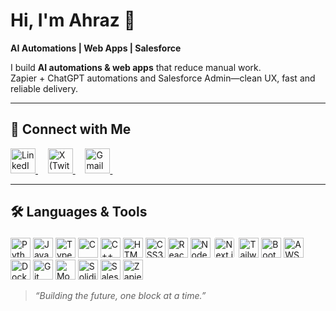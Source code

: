 <!-- Profile README for Ahraz (@ahraz77) -->

# Hi, I'm Ahraz 👋

**AI Automations | Web Apps | Salesforce**

I build **AI automations & web apps** that reduce manual work.  
Zapier + ChatGPT automations and Salesforce Admin—clean UX, fast and reliable delivery.

---

## 🤝 Connect with Me

<p align="left">
  <a href="https://www.linkedin.com/in/ahraz77/" target="_blank" rel="noopener noreferrer">
    <img src="https://raw.githubusercontent.com/rahuldkjain/github-profile-readme-generator/master/src/images/icons/Social/linked-in-alt.svg" alt="LinkedIn" height="40"/>
  </a>&nbsp;&nbsp;&nbsp;
  
<a href="https://twitter.com/ahraz77" target="_blank" rel="noopener noreferrer" title="X (Twitter)">
  <img src="https://cdn.simpleicons.org/x/A6A6A6" alt="X (Twitter)" height="40 "/>
</a>&nbsp;&nbsp;&nbsp;

<a href="mailto:ahrazworks@gmail.com" target="_blank" rel="noopener noreferrer" title="Gmail">
    <img src="https://cdn.simpleicons.org/gmail/EA4335" alt="Gmail" height="40">
  </a>&nbsp;&nbsp;&nbsp;
</p>



---

## 🛠 Languages & Tools
<p>
  <!-- Programming -->
  <img alt="Python" src="https://cdn.jsdelivr.net/gh/devicons/devicon@latest/icons/python/python-original.svg" height="32"/>
  <img alt="JavaScript" src="https://cdn.jsdelivr.net/gh/devicons/devicon@latest/icons/javascript/javascript-original.svg" height="32"/>
  <img alt="TypeScript" src="https://cdn.jsdelivr.net/gh/devicons/devicon@latest/icons/typescript/typescript-original.svg" height="32"/>
  <img alt="C" src="https://cdn.jsdelivr.net/gh/devicons/devicon@latest/icons/c/c-original.svg" height="32"/>
  <img alt="C++" src="https://cdn.jsdelivr.net/gh/devicons/devicon@latest/icons/cplusplus/cplusplus-original.svg" height="32"/>

  <!-- Web -->
  <img alt="HTML5" src="https://cdn.jsdelivr.net/gh/devicons/devicon@latest/icons/html5/html5-original.svg" height="32"/>
  <img alt="CSS3" src="https://cdn.jsdelivr.net/gh/devicons/devicon@latest/icons/css3/css3-original.svg" height="32"/>
  <img alt="React" src="https://cdn.jsdelivr.net/gh/devicons/devicon@latest/icons/react/react-original.svg" height="32"/>
  <img alt="Node.js" src="https://cdn.jsdelivr.net/gh/devicons/devicon@latest/icons/nodejs/nodejs-original.svg" height="32"/>
  <!-- Next.js is black; add white bg so it shows on dark mode -->
  <img alt="Next.js" src="https://cdn.jsdelivr.net/gh/devicons/devicon@latest/icons/nextjs/nextjs-original.svg" height="32" style="background:#fff;border-radius:6px;padding:3px;"/>

  <!-- Replaced flaky ones with vectorlogo.zone -->
  <img alt="Tailwind CSS" src="https://www.vectorlogo.zone/logos/tailwindcss/tailwindcss-icon.svg" height="32"/>
  <img alt="Bootstrap" src="https://cdn.jsdelivr.net/gh/devicons/devicon@latest/icons/bootstrap/bootstrap-original.svg" height="32"/>

  <!-- DevOps / Cloud -->
  <img alt="AWS" src="https://www.vectorlogo.zone/logos/amazon_aws/amazon_aws-icon.svg" height="32"/>
  <img alt="Docker" src="https://cdn.jsdelivr.net/gh/devicons/devicon@latest/icons/docker/docker-original.svg" height="32"/>
  <img alt="Git" src="https://cdn.jsdelivr.net/gh/devicons/devicon@latest/icons/git/git-original.svg" height="32"/>

  <!-- DB / Blockchain -->
  <img alt="MongoDB" src="https://www.vectorlogo.zone/logos/mongodb/mongodb-icon.svg" height="32"/>
<img alt="Solidity" src="https://cdn.simpleicons.org/solidity/A6A6A6" height="32"/>


  <!-- CRM / Automation -->
  <img alt="Salesforce" src="https://cdn.jsdelivr.net/gh/devicons/devicon@latest/icons/salesforce/salesforce-original.svg" height="32"/>
  <img alt="Zapier" src="https://www.vectorlogo.zone/logos/zapier/zapier-icon.svg" height="32"/>
</p>

> *“Building the future, one block at a time.”*
